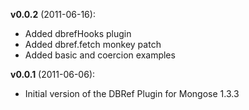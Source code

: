 **v0.0.2** (2011-06-16):

  - Added dbrefHooks plugin
  - Added dbref.fetch monkey patch
  - Added basic and coercion examples

**v0.0.1** (2011-06-06):

  - Initial version of the DBRef Plugin for Mongose 1.3.3

